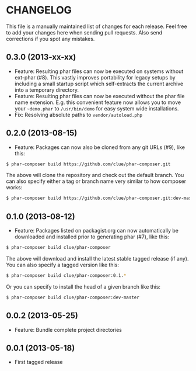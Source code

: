# CHANGELOG

This file is a manually maintained list of changes for each release. Feel free
to add your changes here when sending pull requests. Also send corrections if
you spot any mistakes.

## 0.3.0 (2013-xx-xx)

* Feature: Resulting phar files can now be executed on systems without
ext-phar (#8). This vastly improves portability for legacy setups by including
a small startup script which self-extracts the current archive into a temporary
directory.
* Feature: Resulting phar files can now be executed without the phar file name
extension. E.g. this convenient feature now allows you to move your `~demo.phar`
to `/usr/bin/demo` for easy system wide installations.
* Fix: Resolving absolute paths to `vendor/autoload.php`

## 0.2.0 (2013-08-15)

* Feature: Packages can now also be cloned from any git URLs (#9), like this:

```bash
$ phar-composer build https://github.com/clue/phar-composer.git
```

The above will clone the repository and check out the default branch.
You can also specify either a tag or branch name very similar to how composer works:

```bash
$ phar-composer build https://github.com/clue/phar-composer.git:dev-master
```

## 0.1.0 (2013-08-12)

* Feature: Packages listed on packagist.org can now automatically be downloaded and installed
  prior to generating phar (#7), like this:

```bash
$ phar-composer build clue/phar-composer
```

The above will download and install the latest stable tagged release (if any).
You can also specify a tagged version like this:

```bash
$ phar-composer build clue/phar-composer:0.1.*
```

Or you can specify to install the head of a given branch like this:

```bash
$ phar-composer build clue/phar-composer:dev-master
```

## 0.0.2 (2013-05-25)

* Feature: Bundle complete project directories

## 0.0.1 (2013-05-18)

* First tagged release

